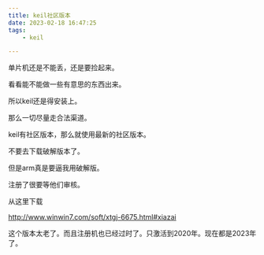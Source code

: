 ```yaml
---
title: keil社区版本
date: 2023-02-18 16:47:25
tags:
	- keil

---
```




单片机还是不能丢，还是要捡起来。

看看能不能做一些有意思的东西出来。

所以keil还是得安装上。

那么一切尽量走合法渠道。

keil有社区版本，那么就使用最新的社区版本。

不要去下载破解版本了。

但是arm真是要逼我用破解版。

注册了很要等他们审核。

从这里下载

http://www.winwin7.com/soft/xtgj-6675.html#xiazai

这个版本太老了。而且注册机也已经过时了。只激活到2020年。现在都是2023年了。






